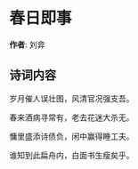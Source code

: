 # 春日即事

**作者**: 刘弇

## 诗词内容

岁月催人误壮图，风清官况强支吾。

春来酒病寻常有，老去花迷大杀无。

慵里盛添诗债负，闲中赢得睡工夫。

谁知到此扁舟内，白面书生瘦矣乎。

